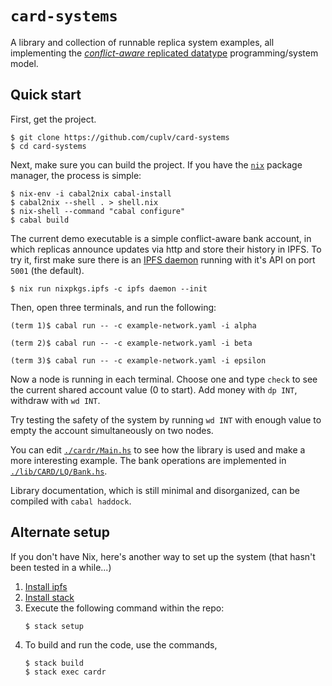 # `card-systems` #

A library and collection of runnable replica system examples, all
implementing the [*conflict-aware* replicated datatype][1]
programming/system model.


## Quick start ##

First, get the project.

    $ git clone https://github.com/cuplv/card-systems
    $ cd card-systems

Next, make sure you can build the project.  If you have the
[`nix`](https://nixos.org) package manager, the process is simple:

    $ nix-env -i cabal2nix cabal-install
    $ cabal2nix --shell . > shell.nix
    $ nix-shell --command "cabal configure"
    $ cabal build

The current demo executable is a simple conflict-aware bank account,
in which replicas announce updates via http and store their history in
IPFS.  To try it, first make sure there is an [IPFS daemon][4] running
with it's API on port `5001` (the default).

    $ nix run nixpkgs.ipfs -c ipfs daemon --init

Then, open three terminals, and run the following:

    (term 1)$ cabal run -- -c example-network.yaml -i alpha

    (term 2)$ cabal run -- -c example-network.yaml -i beta

    (term 3)$ cabal run -- -c example-network.yaml -i epsilon

Now a node is running in each terminal.  Choose one and type `check`
to see the current shared account value (0 to start).  Add money with
`dp INT`, withdraw with `wd INT`.

Try testing the safety of the system by running `wd INT` with enough
value to empty the account simultaneously on two nodes.

You can edit [`./cardr/Main.hs`][2] to see how the library is used and
make a more interesting example.  The bank operations are implemented
in [`./lib/CARD/LQ/Bank.hs`][3].

Library documentation, which is still minimal and disorganized, can be
compiled with `cabal haddock`.

## Alternate setup ##

If you don't have Nix, here's another way to set up the system (that
hasn't been tested in a while...)

1. [Install ipfs](https://docs.ipfs.io/introduction/install/)
1. [Install stack](https://docs.haskellstack.org/en/stable/README/#how-to-install)
1. Execute the following command within the repo:
    ```
    $ stack setup
    ```
1. To build and run the code, use the commands,
    ```
    $ stack build
    $ stack exec cardr
    ```

[1]: https://arxiv.org/abs/1802.08733
[2]: ./cardr/Main.hs
[3]: ./lib/CARD/LQ/Bank.hs
[4]: https://docs.ipfs.io/introduction/install/
